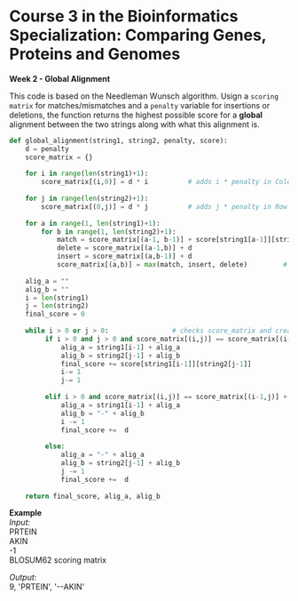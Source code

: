 # Course 3 in the Bioinformatics Specialization: Comparing Genes, Proteins and Genomes

**Week 2 - Global Alignment**

This code is based on the Needleman Wunsch algorithm. Usign a `scoring matrix` for matches/mismatches and a `penalty` variable for insertions or deletions, the function returns the highest possible score for a **global** alignment between the two strings along with what this alignment is.

```python
def global_alignment(string1, string2, penalty, score):
    d = penalty
    score_matrix = {}
    
    for i in range(len(string1)+1):
        score_matrix[(i,0)] = d * i          # adds i * penalty in Column 0
    
    for j in range(len(string2)+1):
        score_matrix[(0,j)] = d * j          # adds j * penalty in Row 0
        
    for a in range(1, len(string1)+1):
        for b in range(1, len(string2)+1):
            match = score_matrix[(a-1, b-1)] + score[string1[a-1]][string2[b-1]]
            delete = score_matrix[(a-1,b)] + d
            insert = score_matrix[(a,b-1)] + d
            score_matrix[(a,b)] = max(match, insert, delete)         # fills score_matrix with the maximum value between match, mismatch and indel score  
            
    alig_a = ""
    alig_b = ""
    i = len(string1)
    j = len(string2)
    final_score = 0
    
    while i > 0 or j > 0:                # checks score_matrix and creates alignments based on that matrix
         if i > 0 and j > 0 and score_matrix[(i,j)] == score_matrix[(i-1,j-1)] + score[string1[i-1]][string2[j-1]]:
             alig_a = string1[i-1] + alig_a
             alig_b = string2[j-1] + alig_b
             final_score += score[string1[i-1]][string2[j-1]]
             i-= 1
             j-= 1
            
         elif i > 0 and score_matrix[(i,j)] == score_matrix[(i-1,j)] + d:
             alig_a = string1[i-1] + alig_a
             alig_b = "-" + alig_b
             i -= 1
             final_score +=  d
             
         else:
             alig_a = "-" + alig_a
             alig_b = string2[j-1] + alig_b
             j -= 1
             final_score +=  d
     
    return final_score, alig_a, alig_b
```

**Example**\
*Input:*\
PRTEIN\
AKIN\
-1\
BLOSUM62 scoring matrix

*Output:*\
9, 'PRTEIN', '--AKIN'
